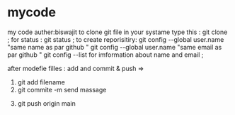 # mycode

my code
auther:biswajit
to clone git file in your systame type this : git clone ;
for status : git status ;
to create reporisitiry:
git config --global user.name "same name as par github "
git config --global user.name "same email as par github "
git config --list for imformation about name and email ;

after modefie filles : add and commit & push =>

1. git add filename
2. git commite -m send massage

3) git push origin main
